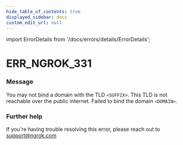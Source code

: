 ```yaml
---
hide_table_of_contents: true
displayed_sidebar: docs
custom_edit_url: null
---
```


import ErrorDetails from '/docs/errors/details/ErrorDetails';

# ERR_NGROK_331

### Message
You may not bind a domain with the TLD `<SUFFIX>`. This TLD is not reachable over the public internet. Failed to bind the domain `<DOMAIN>`.

### Further help
If you're having trouble resolving this error, please reach out to [support@ngrok.com](mailto:support@ngrok.com?subject=Help%20with%20ERR_NGROK_331)

<ErrorDetails error='err_ngrok_331' />
